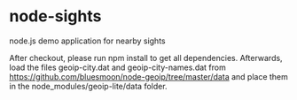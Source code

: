 node-sights
===========

node.js demo application for nearby sights

After checkout, please run npm install to get all dependencies. Afterwards, load the files geoip-city.dat and geoip-city-names.dat from https://github.com/bluesmoon/node-geoip/tree/master/data and place them in the node_modules/geoip-lite/data folder.
